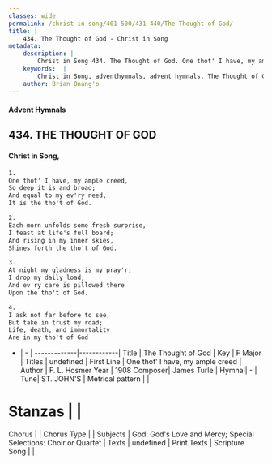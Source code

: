 ```yaml
---
classes: wide
permalink: /christ-in-song/401-500/431-440/The-Thought-of-God/
title: |
    434. The Thought of God - Christ in Song
metadata:
    description: |
        Christ in Song 434. The Thought of God. One thot' I have, my ample creed, So deep it is and broad; And equal to my ev'ry need, It is the tho't of God.
    keywords:  |
        Christ in Song, adventhymnals, advent hymnals, The Thought of God, One thot' I have, my ample creed. 
    author: Brian Onang'o
---
```


#### Advent Hymnals
## 434. THE THOUGHT OF GOD
####  Christ in Song,

```txt
1.
One thot' I have, my ample creed,
So deep it is and broad;
And equal to my ev'ry need,
It is the tho't of God.

2.
Each morn unfolds some fresh surprise,
I feast at life's full board;
And rising in my inner skies,
Shines forth the tho't of God.

3.
At night my gladness is my pray'r;
I drop my daily load,
And ev'ry care is pillowed there
Upon the tho't of God.

4.
I ask not far before to see,
But take in trust my road;
Life, death, and immortality
Are in my tho't of God

```

- |   -  |
-------------|------------|
Title | The Thought of God |
Key | F Major |
Titles | undefined |
First Line | One thot' I have, my ample creed |
Author | F. L. Hosmer 
Year | 1908
Composer| James Turle |
Hymnal|  - |
Tune| ST. JOHN'S |
Metrical pattern | |
# Stanzas |  |
Chorus |  |
Chorus Type |  |
Subjects | God: God's Love and Mercy; Special Selections: Choir or Quartet |
Texts | undefined |
Print Texts | 
Scripture Song |  |
    
